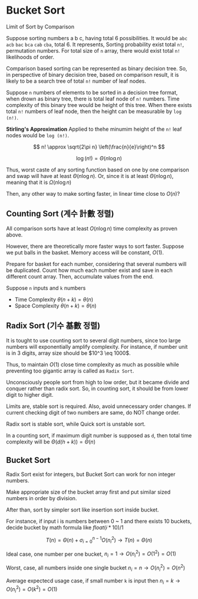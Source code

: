# Bucket Sort 

Limit of Sort by Comparison 

Suppose sorting numbers a b c, having total 6 possibilities. 
It would be `abc` `acb` `bac` `bca` `cab` `cba`, total 6. 
It represents, Sorting probability exist total `n!`, permutation numbers. 
For total size of `n` array, there would exist total `n!` likelihoods of order. 

Comparison based sorting can be represented as binary decision tree. 
So, in perspective of binary decision tree, 
based on comparison result, it is likely to be a search tree of total 
`n!` number of leaf nodes. 

Suppose `n` numbers of elements to be sorted in a decision tree format, 
when drown as binary tree, there is total leaf node of `n!` numbers. 
Time complexity of this binary tree would be height of this tree. 
When there exists total `n!` numbers of leaf node, then the 
height can be measurable by `log (n!)`. 

**Stirling's Approximation**
Applied to thehe minumim height of the `n!` leaf nodes would be `log (n!)`. 

$$
n! \approx \sqrt{2\pi n} \left(\frac{n}{e}\right)^n
$$

$$
\log(n!) = \Theta(n \log n)
$$

Thus, worst caste of any sorting function based on one by one comparison and swap
will have at least $\Theta(n \log n)$. Or, since it is at least $\Theta(n \log n)$, 
meaning that it is $\Omega (n \log n)$

Then, any other way to make sorting faster, in linear time close to $O(n)$? 

## Counting Sort (계수 計數 정렬) 

All comparison sorts have at least $O(n \log n)$ time complexity as proven above. 

However, there are theoretically more faster ways to sort faster. 
Suppose we put balls in the basket. 
Memory access will be constant, $O(1)$. 

Prepare for basket for each number, considering that several numbers will be 
duplicated. Count how much each number exist and save in each different count array. 
Then, accumulate values from the end. 

Suppose `n` inputs and `k` numbers 

- Time  Complexity $\theta(n + k) = \theta(n)$
- Space Complexity $\theta(n + k) = \theta(n)$

## Radix Sort (기수 基數 정렬) 

It is tought to use counting sort to several digit numbers, 
since too large numbers will exponentially amplify complexity. 
For instance, if number unit is in 3 digits, array size should 
be $10^3 \eq 1000$. 

Thus, to maintain $O(1)$ close time complexity as much as possible 
while preventing too gigantic array is called as `Radix Sort`. 

Unconsciously people sort from high to low order, but it became 
divide and conquer rather than radix sort. 
So, in counting sort, it should be from lower digit to higher digit. 

Limits are, stable sort is required. 
Also, avoid unnecessary order changes. 
If current checking digit of two numbers are same, do NOT change order. 

Radix sort is stable sort, while Quick sort is unstable sort. 

In a counting sort, if maximum digit number is supposed as `d`, then
total time complexity will be 
$\Theta(d\dot(n+k)) = \Theta(n)$

## Bucket Sort 

Radix Sort exist for integers, but 
Bucket Sort can work for non integer numbers. 

Make appropriate size of the bucket array first and 
put similar sized numbers in order by division. 

After than, sort by simpler sort like insertion sort inside bucket. 

For instance, if input i is numbers between 0 ~ 1 and there exists 10 buckets, 
decide bucket by math formula like $float (i * 10) / 1$

$$
T(n) = \Theta(n) + \sigma^{n-1}_{i=0} O(n_i^2) \rightarrow T(n) = \Theta(n) 
$$

Ideal case, one number per one bucket, 
$n_i = 1 \rightarrow O(n_i^2) = O(1^2) = O(1)$

Worst, case, all numbers inside one single bucket 
$n_i = n \rightarrow O(n_i^2) = O(n^2)$

Average expectecd usage case, if small number `k` is input then 
$n_i = k \rightarrow O(n_i^2) = O(k^2) = O(1)$